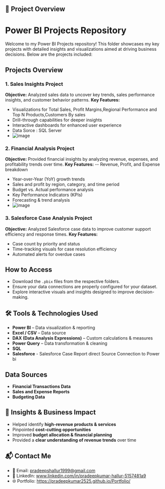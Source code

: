 ## 📌 Project Overview
# Power BI Projects Repository

Welcome to my Power BI Projects repository! This folder showcases my key projects with detailed insights and visualizations aimed at driving business decisions. Below are the projects included:

## Projects Overview

### 1. Sales Insights Project
**Objective:** Analyzed sales data to uncover key trends, sales performance insights, and customer behavior patterns. 
**Key Features:**
- Visualizations for Total Sales, Profit Margins,Regional Performance and Top N Products,Customers By sales
- Drill-through capabilities for deeper insights
- Interactive dashboards for enhanced user experience
- Data Sorce : SQL Server
- ![image](https://github.com/user-attachments/assets/73a8d761-6643-4547-b1e8-8c4d2eb68267)



### 2. Financial Analysis Project
**Objective:** Provided financial insights by analyzing revenue, expenses, and profitability trends over time. 
**Key Features:**
-- Revenue, Profit, and Expense breakdown
- Year-over-Year (YoY) growth trends
- Sales and profit by region, category, and time period
- Budget vs. Actual performance analysis
- Key Performance Indicators (KPIs)
- Forecasting & trend analysis
- ![image](https://github.com/user-attachments/assets/82a21524-3906-4462-96c4-89629fa15e35)


### 3. Salesforce Case Analysis Project
**Objective:** Analyzed Salesforce case data to improve customer support efficiency and response times.
**Key Features:**
- Case count by priority and status
- Time-tracking visuals for case resolution efficiency
- Automated alerts for overdue cases

## How to Access
- Download the `.pbix` files from the respective folders.
- Ensure your data connections are properly configured for your dataset.
- Explore interactive visuals and insights designed to improve decision-making.


## 🛠 Tools & Technologies Used
- **Power BI** – Data visualization & reporting
- **Excel / CSV** – Data source
- **DAX (Data Analysis Expressions)** – Custom calculations & measures
- **Power Query** – Data transformation & cleaning
- **SQL**
- **Salesforce** - Salesforce Case Report direct Source Connection to Power bi

##  Data Sources
- **Financial Transactions Data** 
- **Sales and Expense Reports**
- **Budgeting Data**


## 🎯 Insights & Business Impact
- Helped identify **high-revenue products & services** 
- Pinpointed **cost-cutting opportunities** 
- Improved **budget allocation & financial planning** 
- Provided a **clear understanding of revenue trends** over time  


## 📬 Contact Me
- 📧 Email: pradeepshallur1999@gmail.com
- 💼 LinkedIn: www.linkedin.com/in/pradeepkumar-hallur-5157481a9
- 🌐 Portfolio: https://pradeepkumar2525.github.io/Portfolio/



